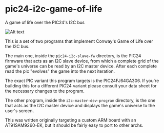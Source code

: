 # pic24-i2c-game-of-life
A game of life over the PIC24's I2C bus

![Alt text](https://user-images.githubusercontent.com/19293817/75632447-5f7af000-5bfc-11ea-8090-3a9e8d74740c.gif "That's life!")

This is a set of two programs that implement Conway's Game of Life over the I2C bus.

The main one, inside the `pic24-i2c-slave-fw` directory, is the PIC24 firmware that acts as an I2C slave device, from which a complete grid of the game's universe can be read by an I2C master device. After each complete read the pic "evolves" the game into the next iteration.

The exact PIC variant this program targets is the PIC24FJ64GA306. If you're building this for a different PIC24 variant please consult your data sheet for the necessary changes to the program.

The other program, inside the `i2c-master-dev-program` directory, is the one that acts as the I2C master device and displays the game's universe to the user's screen.

This was written originally targeting a custom ARM board with an AT91SAM9260-EK, but it should be fairly easy to port to other archs.
